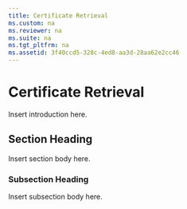 ```yaml
---
title: Certificate Retrieval
ms.custom: na
ms.reviewer: na
ms.suite: na
ms.tgt_pltfrm: na
ms.assetid: 3f40ccd5-328c-4ed8-aa3d-28aa62e2cc46
---
```

# Certificate Retrieval
Insert introduction here.

## Section Heading
Insert section body here.

### Subsection Heading
Insert subsection body here.


